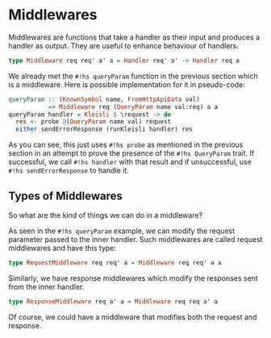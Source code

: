 # Middlewares
Middlewares are functions that take a handler as their input and produces a handler as output. They are useful to
enhance behaviour of handlers.

```hs
type Middleware req req' a' a = Handler req' a' -> Handler req a
```

We already met the `#!hs queryParam` function in the previous section which is a middleware. Here is possible
implementation for it in pseudo-code:

```hs
queryParam :: (KnownSymbol name, FromHttpApiData val)
           => Middleware req (QueryParam name val:req) a a
queryParam handler = Kleisli $ \request -> do
  res <- probe @(QueryParam name val) request
  either sendErrorResponse (runKleisli handler) res
```

As you can see, this just uses `#!hs probe` as mentioned in the previous section in an attempt to prove the presence of
the `#!hs QueryParam` trait. If successful, we call `#!hs handler` with that result and if unsuccessful, use `#!hs
sendErrorResponse` to handle it.

## Types of Middlewares
So what are the kind of things we can do in a middleware?

As seen in the `#!hs queryParam` example, we can modify the request parameter passed to the inner handler. Such
middlewares are called request middlewares and have this type:

```hs
type RequestMiddleware req req' a = Middleware req req' a a
```

Similarly, we have response middlewares which modify the responses sent from the inner handler.

```hs
type ResponseMiddleware req a' a = Middleware req req a' a
```

Of course, we could have a middleware that modifies both the request and response.
